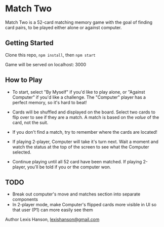 # Match Two

Match Two is a 52-card matching memory game with the goal of finding card pairs, to be played either alone or against computer.

## Getting Started

Clone this repo, `npm install`, then `npm start`

Game will be served on localhost: 3000

## How to Play

* To start, select "By Myself" if you'd like to play alone, or "Against Computer" if you'd like a challenge. The "Computer" player has a perfect memory, so it's hard to beat!

* Cards will be shuffled and displayed on the board. Select two cards to flip over to see if they are a match. A match is based on the _value_ of the card, not the suit.

* If you don't find a match, try to remember where the cards are located!

* If playing 2-player, Computer will take it's turn next. Wait a moment and watch the status at the top of the screen to see what the Computer selected.

* Continue playing until all 52 card have been matched. If playing 2-player, you'll be told if you or the computer won.


## TODO

* Break out computer's move and matches section into separate components
* In 2-player mode, make Computer's flipped cards more visible in UI so that user (P1) can more easily see them


Author
Lexis Hanson, lexishanson@gmail.com
